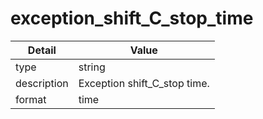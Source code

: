 # exception_shift_C_stop_time
| Detail | Value |
| ------ | ----- |
| type | string |
| description | Exception shift_C_stop time. |
| format | time |
